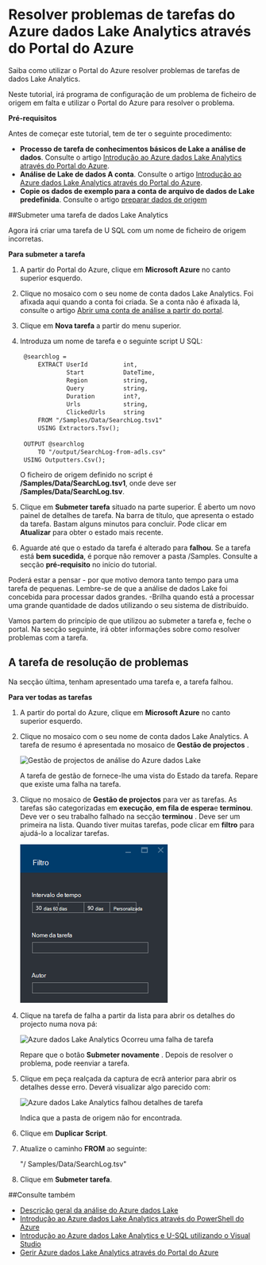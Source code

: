 <properties 
   pageTitle="Resolver problemas de tarefas do Azure dados Lake Analytics através do Portal do Azure | Azure" 
   description="Saiba como utilizar o Portal do Azure resolver problemas de tarefas de dados Lake Analytics. " 
   services="data-lake-analytics" 
   documentationCenter="" 
   authors="edmacauley" 
   manager="jhubbard" 
   editor="cgronlun"/>
 
<tags
   ms.service="data-lake-analytics"
   ms.devlang="na"
   ms.topic="article"
   ms.tgt_pltfrm="na"
   ms.workload="big-data" 
   ms.date="05/16/2016"
   ms.author="edmaca"/>

# <a name="troubleshoot-azure-data-lake-analytics-jobs-using-azure-portal"></a>Resolver problemas de tarefas do Azure dados Lake Analytics através do Portal do Azure

Saiba como utilizar o Portal do Azure resolver problemas de tarefas de dados Lake Analytics.

Neste tutorial, irá programa de configuração de um problema de ficheiro de origem em falta e utilizar o Portal do Azure para resolver o problema.

**Pré-requisitos**

Antes de começar este tutorial, tem de ter o seguinte procedimento:

- **Processo de tarefa de conhecimentos básicos de Lake a análise de dados**. Consulte o artigo [Introdução ao Azure dados Lake Analytics através do Portal do Azure](data-lake-analytics-get-started-portal.md).
- **Análise de Lake de dados A conta**. Consulte o artigo [Introdução ao Azure dados Lake Analytics através do Portal do Azure](data-lake-analytics-get-started-portal.md#create-adl-analytics-account).
- **Copie os dados de exemplo para a conta de arquivo de dados de Lake predefinida**.  Consulte o artigo [preparar dados de origem](data-lake-analytics-get-started-portal.md#prepare-source-data)

##<a name="submit-a-data-lake-analytics-job"></a>Submeter uma tarefa de dados Lake Analytics

Agora irá criar uma tarefa de U SQL com um nome de ficheiro de origem incorretas.  

**Para submeter a tarefa**

1. A partir do Portal do Azure, clique em **Microsoft Azure** no canto superior esquerdo.
2. Clique no mosaico com o seu nome de conta dados Lake Analytics.  Foi afixada aqui quando a conta foi criada.
Se a conta não é afixada lá, consulte o artigo [Abrir uma conta de análise a partir do portal](data-lake-analytics-manage-use-portal.md#access-adla-account).
3. Clique em **Nova tarefa** a partir do menu superior.
4. Introduza um nome de tarefa e o seguinte script U SQL:

        @searchlog =
            EXTRACT UserId          int,
                    Start           DateTime,
                    Region          string,
                    Query           string,
                    Duration        int?,
                    Urls            string,
                    ClickedUrls     string
            FROM "/Samples/Data/SearchLog.tsv1"
            USING Extractors.Tsv();
        
        OUTPUT @searchlog   
            TO "/output/SearchLog-from-adls.csv"
        USING Outputters.Csv();

    O ficheiro de origem definido no script é **/Samples/Data/SearchLog.tsv1**, onde deve ser **/Samples/Data/SearchLog.tsv**.
     
5. Clique em **Submeter tarefa** situado na parte superior. É aberto um novo painel de detalhes de tarefa. Na barra de título, que apresenta o estado da tarefa. Bastam alguns minutos para concluir. Pode clicar em **Atualizar** para obter o estado mais recente.
6. Aguarde até que o estado da tarefa é alterado para **falhou**.  Se a tarefa está **bem sucedida**, é porque não remover a pasta /Samples. Consulte a secção **pré-requisito** no início do tutorial.

Poderá estar a pensar - por que motivo demora tanto tempo para uma tarefa de pequenas.  Lembre-se de que a análise de dados Lake foi concebida para processar dados grandes.  -Brilha quando está a processar uma grande quantidade de dados utilizando o seu sistema de distribuído.

Vamos partem do princípio de que utilizou ao submeter a tarefa e, feche o portal.  Na secção seguinte, irá obter informações sobre como resolver problemas com a tarefa.


## <a name="troubleshoot-the-job"></a>A tarefa de resolução de problemas

Na secção última, tenham apresentado uma tarefa e, a tarefa falhou.  

**Para ver todas as tarefas**

1. A partir do portal do Azure, clique em **Microsoft Azure** no canto superior esquerdo.
2. Clique no mosaico com o seu nome de conta dados Lake Analytics.  A tarefa de resumo é apresentada no mosaico de **Gestão de projectos** .

    ![Gestão de projectos de análise do Azure dados Lake](./media/data-lake-analytics-monitor-and-troubleshoot-tutorial/data-lake-analytics-job-management.png)
    
    A tarefa de gestão de fornece-lhe uma vista do Estado da tarefa. Repare que existe uma falha na tarefa.
   
3. Clique no mosaico de **Gestão de projectos** para ver as tarefas. As tarefas são categorizadas em **execução**, **em fila de espera**e **terminou**. Deve ver o seu trabalho falhado na secção **terminou** . Deve ser um primeira na lista. Quando tiver muitas tarefas, pode clicar em **filtro** para ajudá-lo a localizar tarefas.

    ![Tarefas de filtro de análise do Azure dados Lake](./media/data-lake-analytics-monitor-and-troubleshoot-tutorial/data-lake-analytics-filter-jobs.png)

4. Clique na tarefa de falha a partir da lista para abrir os detalhes do projecto numa nova pá:

    ![Azure dados Lake Analytics Ocorreu uma falha de tarefa](./media/data-lake-analytics-monitor-and-troubleshoot-tutorial/data-lake-analytics-failed-job.png)
    
    Repare que o botão **Submeter novamente** . Depois de resolver o problema, pode reenviar a tarefa.

5. Clique em peça realçada da captura de ecrã anterior para abrir os detalhes desse erro.  Deverá visualizar algo parecido com:

    ![Azure dados Lake Analytics falhou detalhes de tarefa](./media/data-lake-analytics-monitor-and-troubleshoot-tutorial/data-lake-analytics-failed-job-details.png)

    Indica que a pasta de origem não for encontrada.
    
6. Clique em **Duplicar Script**.
7. Atualize o caminho **FROM** ao seguinte:

    "/ Samples/Data/SearchLog.tsv"

8. Clique em **Submeter tarefa**.


##<a name="see-also"></a>Consulte também

- [Descrição geral da análise do Azure dados Lake](data-lake-analytics-overview.md)
- [Introdução ao Azure dados Lake Analytics através do PowerShell do Azure](data-lake-analytics-get-started-powershell.md)
- [Introdução ao Azure dados Lake Analytics e U-SQL utilizando o Visual Studio](data-lake-analytics-u-sql-get-started.md)
- [Gerir Azure dados Lake Analytics através do Portal do Azure](data-lake-analytics-manage-use-portal.md)





